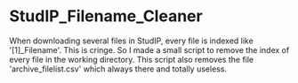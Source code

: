 # StudIP_Filename_Cleaner

When downloading several files in StudIP, every file is indexed like '[1]_Filename'. This is cringe. So I made a small script to remove the index of every file in the working directory.
This script also removes the file 'archive_filelist.csv' which always there and totally useless.
